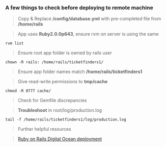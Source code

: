 ### A few things to check before deploying to remote machine

> Copy & Replace **/config/database.yml** with pre-completed file from **/home/rails**

<!-- -->
> App uses **Ruby2.0.0p643**, ensure rvm on server is using the same

`rvm list`

> Ensure root app folder is owned by rails user

`chown -R rails: /home/rails/ticketfinders1/`

> Ensure app folder names match **/home/rails/ticketfinders1**

<!-- -->
> Give read-write permissions to **tmp/cache**

`chmod -R 0777 cache/`

> Check for Gemfile discrepancies

<!-- -->
> **Troubleshoot** in root/log/production.log

`tail -f /home/rails/ticketfinders1/log/production.log`

> Further helpful resources

<!-- -->
>[Ruby on Rails Digital Ocean deployment](https://www.digitalocean.com/community/tutorials/how-to-use-the-ruby-on-rails-one-click-application-on-digitalocean "Title")
